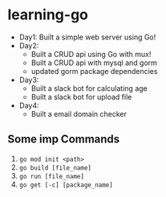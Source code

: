 # learning-go

- Day1: Built a simple web server using Go!
- Day2:
  - Built a CRUD api using Go with mux!
  - Built a CRUD api with mysql and gorm
  - updated gorm package dependencies
- Day3:
  - Built a slack bot for calculating age
  - Built a slack bot for upload file
- Day4:
  - Built a email domain checker

## Some imp Commands

1. `go mod init <path>`
2. `go build [file_name]`
3. `go run [file_name]`
4. `go get [-c] [package_name]`
